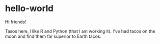 # hello-world

Hi friends!

Tasos here, I like R and Python (that I am working it).
I've had tacos on the moon and find them far superior to Earth tacos.
